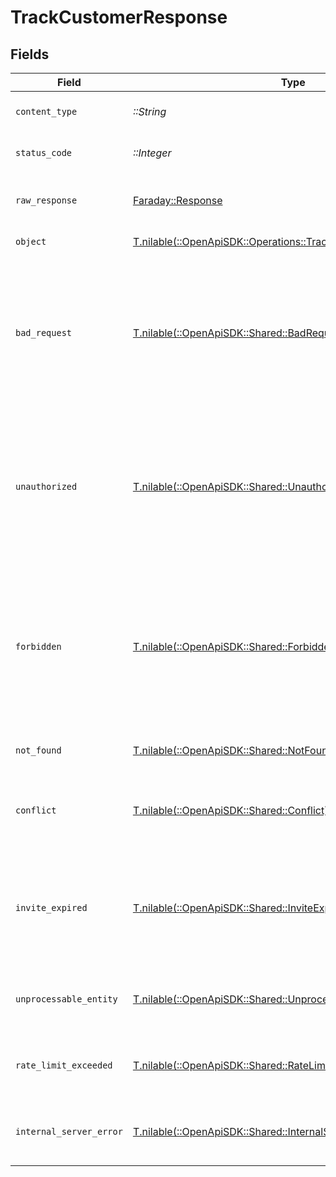# TrackCustomerResponse


## Fields

| Field                                                                                                                                                                                                                | Type                                                                                                                                                                                                                 | Required                                                                                                                                                                                                             | Description                                                                                                                                                                                                          |
| -------------------------------------------------------------------------------------------------------------------------------------------------------------------------------------------------------------------- | -------------------------------------------------------------------------------------------------------------------------------------------------------------------------------------------------------------------- | -------------------------------------------------------------------------------------------------------------------------------------------------------------------------------------------------------------------- | -------------------------------------------------------------------------------------------------------------------------------------------------------------------------------------------------------------------- |
| `content_type`                                                                                                                                                                                                       | *::String*                                                                                                                                                                                                           | :heavy_check_mark:                                                                                                                                                                                                   | HTTP response content type for this operation                                                                                                                                                                        |
| `status_code`                                                                                                                                                                                                        | *::Integer*                                                                                                                                                                                                          | :heavy_check_mark:                                                                                                                                                                                                   | HTTP response status code for this operation                                                                                                                                                                         |
| `raw_response`                                                                                                                                                                                                       | [Faraday::Response](https://www.rubydoc.info/gems/faraday/Faraday/Response)                                                                                                                                          | :heavy_check_mark:                                                                                                                                                                                                   | Raw HTTP response; suitable for custom response parsing                                                                                                                                                              |
| `object`                                                                                                                                                                                                             | [T.nilable(::OpenApiSDK::Operations::TrackCustomerResponseBody)](../../models/operations/trackcustomerresponsebody.md)                                                                                               | :heavy_minus_sign:                                                                                                                                                                                                   | A customer was tracked.                                                                                                                                                                                              |
| `bad_request`                                                                                                                                                                                                        | [T.nilable(::OpenApiSDK::Shared::BadRequest)](../../models/shared/badrequest.md)                                                                                                                                     | :heavy_minus_sign:                                                                                                                                                                                                   | The server cannot or will not process the request due to something that is perceived to be a client error (e.g., malformed request syntax, invalid request message framing, or deceptive request routing).           |
| `unauthorized`                                                                                                                                                                                                       | [T.nilable(::OpenApiSDK::Shared::Unauthorized)](../../models/shared/unauthorized.md)                                                                                                                                 | :heavy_minus_sign:                                                                                                                                                                                                   | Although the HTTP standard specifies "unauthorized", semantically this response means "unauthenticated". That is, the client must authenticate itself to get the requested response.                                 |
| `forbidden`                                                                                                                                                                                                          | [T.nilable(::OpenApiSDK::Shared::Forbidden)](../../models/shared/forbidden.md)                                                                                                                                       | :heavy_minus_sign:                                                                                                                                                                                                   | The client does not have access rights to the content; that is, it is unauthorized, so the server is refusing to give the requested resource. Unlike 401 Unauthorized, the client's identity is known to the server. |
| `not_found`                                                                                                                                                                                                          | [T.nilable(::OpenApiSDK::Shared::NotFound)](../../models/shared/notfound.md)                                                                                                                                         | :heavy_minus_sign:                                                                                                                                                                                                   | The server cannot find the requested resource.                                                                                                                                                                       |
| `conflict`                                                                                                                                                                                                           | [T.nilable(::OpenApiSDK::Shared::Conflict)](../../models/shared/conflict.md)                                                                                                                                         | :heavy_minus_sign:                                                                                                                                                                                                   | This response is sent when a request conflicts with the current state of the server.                                                                                                                                 |
| `invite_expired`                                                                                                                                                                                                     | [T.nilable(::OpenApiSDK::Shared::InviteExpired)](../../models/shared/inviteexpired.md)                                                                                                                               | :heavy_minus_sign:                                                                                                                                                                                                   | This response is sent when the requested content has been permanently deleted from server, with no forwarding address.                                                                                               |
| `unprocessable_entity`                                                                                                                                                                                               | [T.nilable(::OpenApiSDK::Shared::UnprocessableEntity)](../../models/shared/unprocessableentity.md)                                                                                                                   | :heavy_minus_sign:                                                                                                                                                                                                   | The request was well-formed but was unable to be followed due to semantic errors.                                                                                                                                    |
| `rate_limit_exceeded`                                                                                                                                                                                                | [T.nilable(::OpenApiSDK::Shared::RateLimitExceeded)](../../models/shared/ratelimitexceeded.md)                                                                                                                       | :heavy_minus_sign:                                                                                                                                                                                                   | The user has sent too many requests in a given amount of time ("rate limiting")                                                                                                                                      |
| `internal_server_error`                                                                                                                                                                                              | [T.nilable(::OpenApiSDK::Shared::InternalServerError)](../../models/shared/internalservererror.md)                                                                                                                   | :heavy_minus_sign:                                                                                                                                                                                                   | The server has encountered a situation it does not know how to handle.                                                                                                                                               |